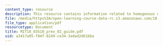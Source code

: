 ```yaml
---
content_type: resource
description: This resource contains information related to homogenous equations.
file: /media/https%3A/open-learning-course-data-rc.s3.amazonaws.com/18-03-differential-equations-spring-2010/a3417a05f84f8249ce343adad2d61bba_MIT18_03S10_prex_02_guide.pdf
file_type: application/pdf
resourcetype: Document
title: MIT18_03S10_prex_02_guide.pdf
uid: a3417a05-f84f-8249-ce34-3adad2d61bba
---
```

